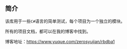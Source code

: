 ## 简介
该库用于一些`C#`语言的简单测试，每个项目为一个独立的模块。

所有的项目文档，都可以在我的博客中找到。

博客地址：https://www.yuque.com/zerosyujian/rbdba1
